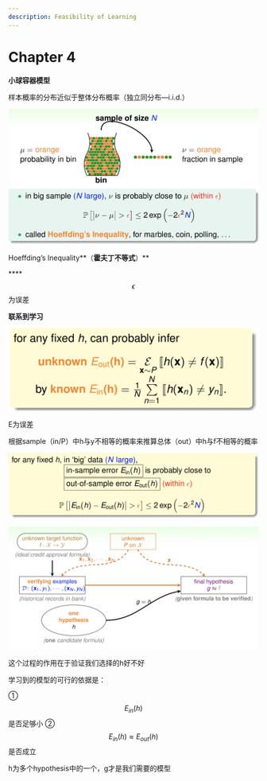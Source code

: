 ```yaml
---
description: Feasibility of Learning
---
```


# Chapter 4

**小球容器模型**

样本概率的分布近似于整体分布概率（独立同分布—i.i.d.）

![](.gitbook/assets/screen-shot-2018-11-03-at-10.24.19.png)

Hoeffding’s Inequality**（**霍夫丁不等式**）**

 ****$$\epsilon$$ 为误差

**联系到学习**

![](.gitbook/assets/screen-shot-2018-11-03-at-10.42.46.png)

E为误差

根据sample（in/P）中h与y不相等的概率来推算总体（out）中h与f不相等的概率

![](.gitbook/assets/screen-shot-2018-11-03-at-10.47.51.png)

![](.gitbook/assets/screen-shot-2018-11-03-at-10.52.56.png)

这个过程的作用在于验证我们选择的h好不好

学习到的模型的可行的依据是：

① $$E_{in}(h)$$ 是否足够小 ② $$E_{in}(h)\approx E_{out}(h)$$ 是否成立

h为多个hypothesis中的一个，g才是我们需要的模型



